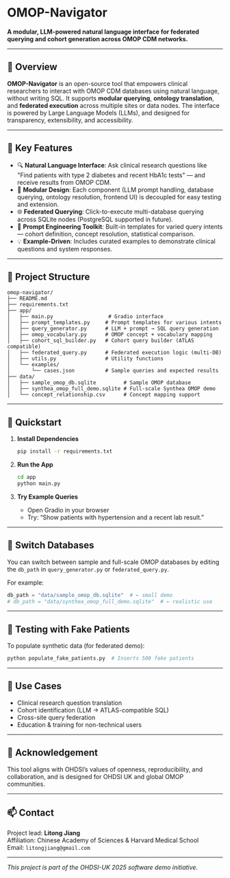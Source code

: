 
# OMOP-Navigator

**A modular, LLM-powered natural language interface for federated querying and cohort generation across OMOP CDM networks.**

---

## 🧠 Overview

**OMOP-Navigator** is an open-source tool that empowers clinical researchers to interact with OMOP CDM databases using natural language, without writing SQL. It supports **modular querying**, **ontology translation**, and **federated execution** across multiple sites or data nodes. The interface is powered by Large Language Models (LLMs), and designed for transparency, extensibility, and accessibility.

---

## 🎯 Key Features

- 🔍 **Natural Language Interface**: Ask clinical research questions like "Find patients with type 2 diabetes and recent HbA1c tests" — and receive results from OMOP CDM.
- 🧱 **Modular Design**: Each component (LLM prompt handling, database querying, ontology resolution, frontend UI) is decoupled for easy testing and extension.
- 🌐 **Federated Querying**: Click-to-execute multi-database querying across SQLite nodes (PostgreSQL supported in future).
- 🧠 **Prompt Engineering Toolkit**: Built-in templates for varied query intents — cohort definition, concept resolution, statistical comparison.
- 💡 **Example-Driven**: Includes curated examples to demonstrate clinical questions and system responses.

---

## 🧰 Project Structure

```
omop-navigator/
├── README.md
├── requirements.txt
├── app/
│   ├── main.py                  # Gradio interface
│   ├── prompt_templates.py     # Prompt templates for various intents
│   ├── query_generator.py      # LLM + prompt → SQL query generation
│   ├── omop_vocabulary.py      # OMOP concept + vocabulary mapping
│   ├── cohort_sql_builder.py   # Cohort query builder (ATLAS compatible)
│   ├── federated_query.py      # Federated execution logic (multi-DB)
│   ├── utils.py                # Utility functions
│   └── examples/
│       └── cases.json          # Sample queries and expected results
├── data/
│   ├── sample_omop_db.sqlite         # Sample OMOP database
│   ├── synthea_omop_full_demo.sqlite # Full-scale Synthea OMOP demo
│   └── concept_relationship.csv      # Concept mapping support
```

---

## 🚀 Quickstart

1. **Install Dependencies**
   ```bash
   pip install -r requirements.txt
   ```

2. **Run the App**
   ```bash
   cd app
   python main.py
   ```

3. **Try Example Queries**
   - Open Gradio in your browser
   - Try: “Show patients with hypertension and a recent lab result.”

---

## 🔄 Switch Databases

You can switch between sample and full-scale OMOP databases by editing the `db_path` in `query_generator.py` or `federated_query.py`.

For example:
```python
db_path = "data/sample_omop_db.sqlite"  # ← small demo
# db_path = "data/synthea_omop_full_demo.sqlite"  # ← realistic use
```

---

## 🧪 Testing with Fake Patients

To populate synthetic data (for federated demo):
```bash
python populate_fake_patients.py  # Inserts 500 fake patients
```

---

## 📍 Use Cases

- Clinical research question translation
- Cohort identification (LLM → ATLAS-compatible SQL)
- Cross-site query federation
- Education & training for non-technical users

---

## 📌 Acknowledgement

This tool aligns with OHDSI’s values of openness, reproducibility, and collaboration, and is designed for OHDSI UK and global OMOP communities.

---

## 📫 Contact

Project lead: **Litong Jiang**  
Affiliation: Chinese Academy of Sciences & Harvard Medical School  
Email: `litongjiang@gmail.com`

---

*This project is part of the OHDSI-UK 2025 software demo initiative.*
